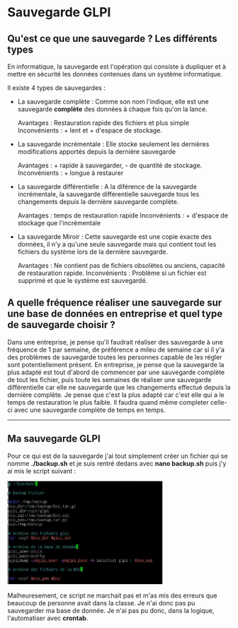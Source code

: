 # Sauvegarde GLPI 

## Qu'est ce que une sauvegarde ? Les différents types

En informatique, la sauvegarde est l'opération qui consiste à dupliquer et à mettre en sécurité les données contenues dans un système informatique.

Il existe 4 types de sauvegardes : 

- La sauvegarde complète : Comme son nom l'indique, elle est une sauvegarde **complète** des données à chaque fois qu'on la lance. 

    Avantages : Restauration rapide des fichiers et plus simple 
    Inconvénients : + lent et + d'espace de stockage. 

- La sauvegarde incrémentale : Elle stocke seulement les dernières modifications apportés depuis la dernière sauvegarde

    Avantages : + rapide à sauvegarder, - de quantité de stockage. 
    Inconvénients : + longue à restaurer 

- La sauvegarde différentielle : A la diférence de la sauvegarde incrémentale, la sauvegarde différentielle sauvegarde tous les changements depuis la dernière sauvegarde complète.

    Avantages : temps de restauration rapide
    Inconvénients : + d'espace de stockage que l'incrémentale 

- La sauvegarde Miroir : Cette sauvegarde est une copie exacte des données, il n'y a qu'une seule sauvegarde mais qui contient tout les fichiers du système lors de la dernière sauvegarde. 

    Avantages : Ne contient pas de fichiers obsolètes ou anciens, capacité de restauration rapide. 
    Inconvénients : Problème si un fichier est supprimé et que le système est sauvegardé.


## A quelle fréquence réaliser une sauvegarde sur une base de données en entreprise et quel type de sauvegarde choisir ?

Dans une entreprise, je pense qu'il faudrait réaliser des sauvegarde à une fréquence de 1 par semaine, de préférence a mileu de semaine car si il y'a des problèmes de sauvegarde toutes les personnes capable de les régler sont potentiellement présent. 
En entreprise, je pense que la sauvegarde la plus adapté est tout d'abord de commencer par une sauvegarde complète de tout les fichier, puis toute les semaines de réaliser une sauvegarde différentielle car elle ne sauvegarde que les changements effectué depuis la dernière complète. Je pense que c'est la plus adapté car c'est elle qui a le temps de restauration le plus faible. Il faudra quand même completer celle-ci avec une sauvegarde complète de temps en temps. 


***
## Ma sauvegarde GLPI 

Pour ce qui est de la sauvegarde j'ai tout simplement créer un fichier qui se nomme **./backup.sh** et je suis rentré dedans avec **nano backup.sh** puis j'y ai mis le script suivant : 

<img src="../images/backup.png" width = 350>

Malheuresement, ce script ne marchait pas et m'as mis des erreurs que beaucoup de personne avait dans la classe. Je n'ai donc pas pu sauvegarder ma base de donnée. Je n'ai pas pu donc, dans la logique, l'automatiser avec **crontab**. 

